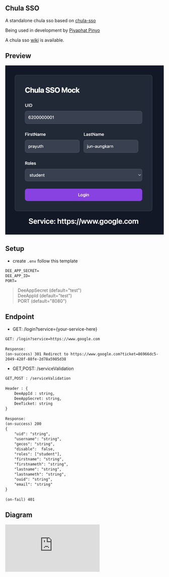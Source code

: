 ## Chula SSO
A standalone chula sso based on [chula-sso](https://account.it.chula.ac.th/wiki/doku.php)

Being used in development by [Piyaphat Pinyo](https://www.github.com/remove158)

A chula sso [wiki](https://account.it.chula.ac.th/wiki/doku.php?id=how_does_it_work) is available.
## Preview
![img](./preview-1.png)
## Setup
- create `.env` follow this template
```
DEE_APP_SECRET=
DEE_APP_ID=
PORT=
```
> DeeAppSecret (default="test") </br>
> DeeAppId (default="test") </br>
> PORT (default="8080") 

## Endpoint
- GET: /login?service={your-service-here}
```
GET: /login?service=https://www.google.com

Response: 
(on-success) 301 Redirect to https://www.google.com?ticket=86966dc5-2049-428f-88fe-2d78a5985d38
```
- GET,POST: /serviceValidation

```
GET,POST : /serviceValidation

Header : {
	DeeAppId : string, 
	DeeAppSecret: string, 
	DeeTicket: string
}

Response: 
(on-success) 200
{ 
	"uid": "string",
	"username": "string",
	"gecos": "string",
	"disable":  false,
	"roles": ["student"],
	"firstname": "string",
	"firstnameth": "string",
	"lastname": "string",
	"lastnameth": "string",
	"ouid": "string",
	"email": "string"
}

(on-fail) 401

```
## Diagram 
![chula-sso](https://account.it.chula.ac.th/wiki/lib/plugins/plantuml/img.php?width=0&height=0&title=PlantUML%20Graph&align=&version=2011-07-16&md5=f8f62ed0420593df3f158216f286b820)
